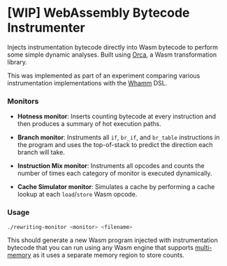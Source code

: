 # [WIP] WebAssembly Bytecode Instrumenter

Injects instrumentation bytecode directly into Wasm bytecode to perform some simple dynamic analyses. Built using [Orca](https://github.com/thesuhas/orca), a Wasm transformation library.

This was implemented as part of an experiment comparing various instrumentation implementations with the [Whamm](https://github.com/ejrgilbert/whamm) DSL.

### Monitors

- **Hotness monitor**: Inserts counting bytecode at every instruction and then produces a summary of hot execution paths.

- **Branch monitor**: Instruments all `if`, `br_if`, and `br_table` instructions in the program and uses the top-of-stack to predict the direction each branch will take.

- **Instruction Mix monitor**: Instruments all opcodes and counts the number of times each category of monitor is executed dynamically.

- **Cache Simulator monitor**: Simulates a cache by performing a cache lookup at each `load`/`store` Wasm opcode.

### Usage

```bash
./rewriting-monitor <monitor> <filename>
```

This should generate a new Wasm program injected with instrumentation bytecode that you can run using
any Wasm engine that supports [multi-memory](https://github.com/WebAssembly/multi-memory) as it uses a separate memory region to store counts.
